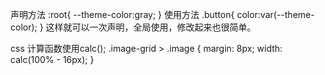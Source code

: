 声明方法
:root{
	--theme-color:gray;
}
使用方法
.button{
	color:var(--theme-color);
}
这样就可以一次声明，全局使用，修改起来也很简单。

css 计算函数使用calc();
.image-grid > .image {
  margin: 8px;
  width: calc(100% - 16px);
}